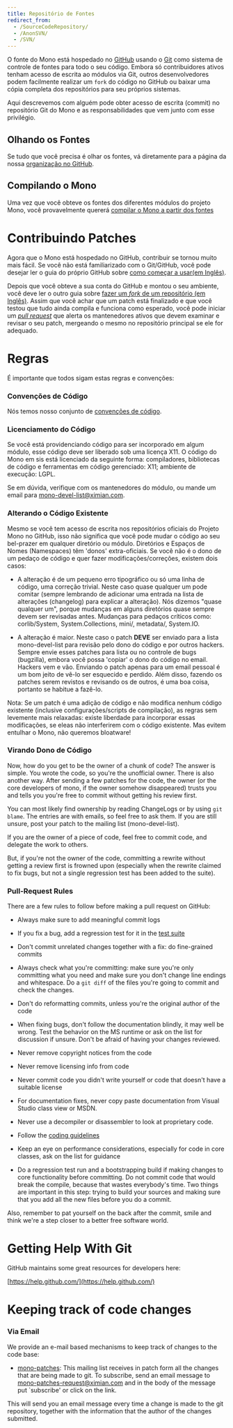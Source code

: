 ```yaml
---
title: Repositório de Fontes
redirect_from:
  - /SourceCodeRepository/
  - /AnonSVN/
  - /SVN/
---
```


O fonte do Mono está hospedado no [GitHub](http://GitHub.com) usando o [Git](http://git-scm.com/) como sistema de controle de fontes para todo o seu código. Embora só contribuidores ativos tenham acesso de escrita ao módulos via Git, outros desenvolvedores podem facilmente realizar um ```fork``` do código no GitHub ou baixar uma cópia completa dos repositórios para seu próprios sistemas.

Aqui descrevemos com alguém pode obter acesso de escrita (commit) no repositório Git do Mono e as responsabilidades que vem junto com esse privilégio.

Olhando os Fontes
-----------------

Se tudo que você precisa é olhar os fontes, vá diretamente para a página da nossa [organização no GitHub](https://github.com/mono).

Compilando o Mono
-----------------

Uma vez que você obteve os fontes dos diferentes módulos do projeto Mono, você provavelmente quererá [compilar o Mono a partir dos fontes](/docs/compiling-mono/)

Contribuindo Patches
====================

Agora que o Mono está hospedado no GitHub, contribuir se tornou muito mais fácil. Se você não está familiarizado com o Git/GitHub, você pode desejar ler o guia do próprio GitHub sobre [como começar a usar(em Inglês)](https://help.github.com/articles/set-up-git/).

Depois que você obteve a sua conta do GitHub e montou o seu ambiente, você deve ler o outro guia sobre [fazer um _fork_ de um repositório (em Inglês)](https://help.github.com/articles/fork-a-repo/). Assim que você achar que um patch está finalizado e que você testou que tudo ainda compila e funciona como esperado, você pode iniciar um [_pull request_](https://help.github.com/articles/using-pull-requests/) que alerta os mantenedores ativos que devem examinar e revisar o seu patch, mergeando o mesmo no repositório principal se ele for adequado.

Regras
======

É importante que todos sigam estas regras e convenções:

### Convenções de Código

Nós temos nosso conjunto de  [convenções de código](/community/contributing/coding-guidelines/).

### Licenciamento do Código

Se você está providenciando código para ser incorporado em algum módulo, esse código deve ser liberado sob uma licença X11. O código do Mono em sis está licenciado da seguinte forma: compiladores, bibliotecas de código e ferramentas em código gerenciado: X11; ambiente de execução: LGPL.

Se em dúvida, verifique com os mantenedores do módulo, ou mande um email para mono-devel-list@ximian.com.

### Alterando o Código Existente

Mesmo se você tem acesso de escrita nos repositórios oficiais do Projeto Mono no GitHub, isso não significa que você pode mudar o código ao seu bel-prazer em qualquer diretório ou módulo. Diretórios e Espaços de Nomes (Namespaces) têm 'donos' extra-oficiais. Se você não é o dono de um pedaço de código e quer fazer modificações/correções, existem dois casos:

- A alteração é de um pequeno erro tipográfico ou só uma linha de código, uma correção trivial. Neste caso quase qualquer um pode comitar (sempre lembrando de adicionar uma entrada na lista de alterações (changelog) para explicar a alteração). Nós dizemos "quase qualquer um", porque mudanças em alguns diretórios quase sempre devem ser revisadas antes. Mudanças para pedaços críticos como: corlib/System, System.Collections, mini/, metadata/, System.IO.

- A alteração é maior. Neste caso o patch **DEVE** ser enviado para a lista mono-devel-list para revisão pelo dono do código e por outros hackers. Sempre envie esses patches para lista ou no controle de bugs (bugzilla), embora você possa 'copiar' o dono do código no email. Hackers vem e vão. Enviando o patch apenas para um email pessoal é um bom jeito de vê-lo ser esquecido e perdido. Além disso, fazendo os patches serem revistos e revisando os de outros, é uma boa coisa, portanto se habitue a fazê-lo.

Nota: Se um patch é uma adição de código e não modifica nenhum código existente (inclusive configurações/scripts de compilação), as regras sem levemente mais relaxadas: existe liberdade para incorporar essas modificações, se eleas não interferirem com o código existente. Mas evitem entulhar o Mono, não queremos bloatware!

### Virando Dono de Código

Now, how do you get to be the owner of a chunk of code? The answer is simple. You wrote the code, so you're the unofficial owner. There is also another way. After sending a few patches for the code, the owner (or the core developers of mono, if the owner somehow disappeared) trusts you and tells you you're free to commit without getting his review first.

You can most likely find ownership by reading ChangeLogs or by using `git blame`. The entries are with emails, so feel free to ask them. If you are still unsure, post your patch to the mailing list (mono-devel-list).

If you are the owner of a piece of code, feel free to commit code, and delegate the work to others.

But, if you're not the owner of the code, committing a rewrite without getting a review first is frowned upon (especially when the rewrite claimed to fix bugs, but not a single regression test has been added to the suite).

### Pull-Request Rules

There are a few rules to follow before making a pull request on GitHub:

-   Always make sure to add meaningful commit logs

-   If you fix a bug, add a regression test for it in the [test suite](/community/contributing/test-suite/)

-   Don't commit unrelated changes together with a fix: do fine-grained commits

-   Always check what you're committing: make sure you're only committing what you need and make sure you don't change line endings and whitespace. Do a `git diff` of the files you're going to commit and check the changes.

-   Don't do reformatting commits, unless you're the original author of the code

-   When fixing bugs, don't follow the documentation blindly, it may well be wrong. Test the behavior on the MS runtime or ask on the list for discussion if unsure. Don't be afraid of having your changes reviewed.

-   Never remove copyright notices from the code

-   Never remove licensing info from code

-   Never commit code you didn't write yourself or code that doesn't have a suitable license

-   For documentation fixes, never copy paste documentation from Visual Studio class view or MSDN.

-   Never use a decompiler or disassembler to look at proprietary code.

-   Follow the [coding guidelines](/community/contributing/coding-guidelines/)

-   Keep an eye on performance considerations, especially for code in core classes, ask on the list for guidance

-   Do a regression test run and a bootstrapping build if making changes to core functionality before committing. Do not commit code that would break the compile, because that wastes everybody's time. Two things are important in this step: trying to build your sources and making sure that you add all the new files before you do a commit.

Also, remember to pat yourself on the back after the commit, smile and think we're a step closer to a better free software world.

Getting Help With Git
=====================

GitHub maintains some great resources for developers here:

[https://help.github.com/](https://help.github.com/)

Keeping track of code changes
=============================

### Via Email

We provide an e-mail based mechanisms to keep track of changes to the code base:

-   [mono-patches](http://lists.ximian.com/mailman/listinfo/mono-patches): This mailing list receives in patch form all the changes that are being made to git. To subscribe, send an email message to mono-patches-request@ximian.com and in the body of the message put \`subscribe' or click on the link.

This will send you an email message every time a change is made to the git repository, together with the information that the author of the changes submitted.

